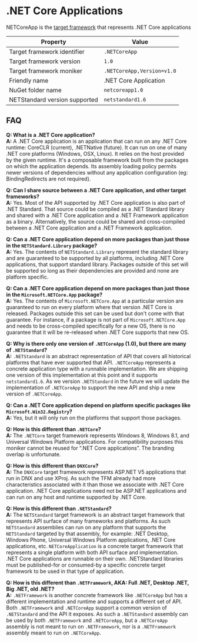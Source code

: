 ﻿# .NET Core Applications

NETCoreApp is the [target framework](https://docs.nuget.org/Create/TargetFrameworks) that represents .NET Core applications

| Property                      | Value                      |
| ----------------------------- | -------------------------- |
| Target framework identifier   | `.NETCoreApp`              |
| Target framework version      | `1.0`                      |
| Target framework moniker      | `.NETCoreApp,Version=v1.0` |
| Friendly name                 | .NET Core Application      |
| NuGet folder name             | `netcoreapp1.0`            |
| NETStandard version supported | `netstandard1.6`           |

## FAQ

**Q: What is a .NET Core application?**  
**A:** A .NET Core application is an application that can run on any .NET Core runtime: CoreCLR (current), .NETNative (future). It can run on one of many .NET core platforms (Windows, OSX, Linux). It relies on the host provided by the given runtime. It's a composable framework built from the packages on which the application depends. Its assembly loading policy permits newer versions of dependencies without any application configuration (eg: BindingRedirects are not required).

**Q: Can I share source between a .NET Core application, and other target frameworks?**  
**A:** Yes. Most of the API supported by .NET Core application is also part of .NET Standard. That source could be compiled as a .NET Standard library and shared with a .NET Core application and a .NET Framework application as a binary. Alternatively, the source could be shared and cross-compiled between a .NET Core application and a .NET Framework application.

**Q: Can a .NET Core application depend on more packages than just those in the `NETStandard.Library` package?**  
**A:** Yes. The contents of `NETStandard.Library` represent the standard library and are guaranteed to be supported by all platforms, including .NET Core applications, that support standard library. Packages outside of this set will be supported so long as their dependencies are provided and none are platform specific.

**Q: Can a .NET Core application depend on more packages than just those in the `Microsoft.NETCore.App` package?**  
**A:** Yes. The contents of `Microsoft.NETCore.App` at a particular version are guaranteed to run on every platform where that version .NET Core is released. Packages outside this set can be used but don't come with that guarantee. For instance, if a package is not part of `Microsoft.NETCore.App` and needs to be cross-compiled specifically for a new OS, there is no guarantee that it will be re-released when .NET Core supports that new OS.

**Q: Why is there only one version of `.NETCoreApp` (1.0), but there are many of `.NETStandard`?**  
**A:** `.NETStandard` is an abstract representation of API that covers all historical platforms that have ever supported that API. `.NETCoreApp` represents a concrete application type with a runnable implementation. We are shipping one version of this implementation at this point and it supports `netstandard1.6`. As we version `.NETStandard` in the future we will update the implementation of `.NETCoreApp` to support the new API and ship a new version of `.NETCoreApp`.

**Q: Can a .NET Core application depend on platform specific packages like `Microsoft.Win32.Registry`?**  
**A:** Yes, but it will only run on the platforms that support those packages.

**Q: How is this different than `.NETCore`?**  
**A:** The `.NETCore` target framework represents Windows 8, Windows 8.1, and Universal Windows Platform applications. For compatibility purposes this moniker cannot be reused for “.NET Core applications”. The branding overlap is unfortunate.

**Q: How is this different than `DNXCore`?**  
**A:** The `DNXCore` target framework represents ASP.NET V5 applications that run in DNX and use XProj. As such the TFM already had more characteristics associated with it than those we associate with .NET Core application. .NET Core applications need not be ASP.NET applications and can run on any host and runtime supported by .NET Core.

**Q: How is this different than `.NETStandard`?**  
**A:** The `NETStandard` target framework is an abstract target framework that represents API surface of many frameworks and platforms. As such `NETStandard` assemblies can run on any platform that supports the `NETStandard` targeted by that assembly, for example: .NET Desktop, Windows Phone, Universal Windows Platform applications, .NET Core applications, etc. `NETCoreApplication` is a concrete target framework that represents a single platform with both API surface and implementation. .NET Core applications are runnable on their own. .NETStandard libraries must be published-for or consumed-by a specific concrete target framework to be used in that type of application.

**Q: How is this different than `.NETFramework`, AKA: Full .NET, Desktop .NET, Big .NET, old .NET?**  
**A:** `.NETFramework` is another concrete framework like `.NETCoreApp` but has a different implementation and runtime and supports a different set of API. Both `.NETFramework` and `.NETCoreApp` support a common version of `.NETStandard` and the API it exposes. As such a `.NETStandard` assembly can be used by both `.NETFramework` and `.NETCoreApp`, but a `.NETCoreApp` assembly is not meant to run on `.NETFramework`, nor is a `.NETFramework` assembly meant to run on `.NETCoreApp`.
